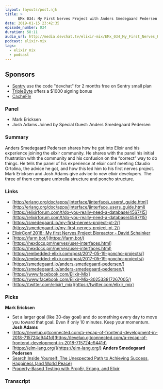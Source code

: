 ```yaml
---
layout: layouts/post.njk
title: >
      EMx 034: My First Nerves Project with Anders Smedegaard Pedersen
date: 2019-01-15 23:42:35
episode_number: 034
duration: 58:11
audio_url: http://media.devchat.tv/elixir-mix/EMx_034_My_First_Nerves_Project_with_Anders_Smedegaard_Pedersen.mp3
podcast: elixir-mix
tags: 
  - elixir_mix
  - podcast
---
```


## **Sponsors**

- [Sentry](http://sentry.io) use the code "devchat" for 2 months free on Sentry small plan
- [TripleByte](https://triplebyte.com/elixir) offers a $1000 signing bonus
- [CacheFly](https://www.cachefly.com/)

### **Panel**

- Mark Ericksen
- Josh Adams
Joined by Special Guest: Anders Smedegaard Pedersen
### **Summary** 
Anders Smedegaard Pedersen shares how he got into Elixir and his experience joining the elixir community. He shares with the panel his initial frustration with the community and his confusion on the “correct” way to do things. He tells the panel of his experience at elixir conf meeting Claudio Ortolina, the advice he got, and how this led him to his first nerves project. Mark Ericksen and Josh Adams give advice to new elixir developers. The three of them compare umbrella structure and poncho structure. 
### **Links**

- [http://erlang.org/doc/apps/jinterface/jinterface\_users\_guide.html](http://erlang.org/doc/apps/jinterface/jinterface_users_guide.html)
- [https://elixirforum.com/t/do-you-really-need-a-database/4567/15](https://elixirforum.com/t/do-you-really-need-a-database/4567/15)
- [https://smedegaard.io/my-first-nerves-project-pt-2/](https://smedegaard.io/my-first-nerves-project-pt-2/)
- [ElixirConf 2018- My first Nerves Project Bioreactor - David Schainker](https://www.youtube.com/watch?v=1bQlc-K6vN0)
- [https://farm.bot/](https://farm.bot/)
- [https://hexdocs.pm/nerves/user-interfaces.html](https://hexdocs.pm/nerves/user-interfaces.html)
- [https://embedded-elixir.com/post/2017-05-19-poncho-projects/](https://embedded-elixir.com/post/2017-05-19-poncho-projects/)
- [https://smedegaard.io/anders-smedegaard-pedersen/](https://smedegaard.io/anders-smedegaard-pedersen/)
- [https://www.facebook.com/Elixir-Mix](https://www.facebook.com/Elixir-Mix-302533817267005/)
- [https://twitter.com/elixir\_mix](https://twitter.com/elixir_mix)

### **Picks**
 **Mark Ericksen**
- Set a larger goal (like 30-day goal) and do something every day to move you toward that goal. Even if only 10 minutes. Keep your momentum.
**Josh Adams**
- [https://levelup.gitconnected.com/a-recap-of-frontend-development-in-2018-715724c9441d](https://levelup.gitconnected.com/a-recap-of-frontend-development-in-2018-715724c9441d)
- [https://elm-lang.org/](https://elm-lang.org/)
**Anders Smedegaard Pedersen**
- [Search Inside Yourself: The Unexpected Path to Achieving Success, Happiness (and World Peace)](https://www.amazon.com/Search-Inside-Yourself-Unexpected-Achieving/dp/0062116932/ref=sr_1_1?ie=UTF8&qid=1548462018&sr=8-1&linkCode=ll1&tag=devchattv-20&linkId=f06bfe7482dca8bb751ed6d7cc86e2ab&language=en_US)
- [Property-Based Testing with PropEr, Erlang, and Elixir](https://pragprog.com/book/fhproper/property-based-testing-with-proper-erlang-and-elixir)


### Transcript


